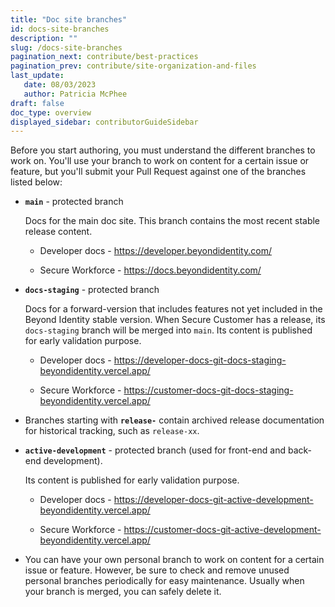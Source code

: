 ```yaml
---
title: "Doc site branches"
id: docs-site-branches
description: ""
slug: /docs-site-branches
pagination_next: contribute/best-practices
pagination_prev: contribute/site-organization-and-files
last_update: 
   date: 08/03/2023
   author: Patricia McPhee
draft: false
doc_type: overview
displayed_sidebar: contributorGuideSidebar
---
```


Before you start authoring, you must understand the different branches to work on. You'll use your branch to work on content for a certain issue or feature, but you'll submit your Pull Request against one of the branches listed below: 

- **`main`** - protected branch
    
    Docs for the main doc site. This branch contains the most recent stable release content.

    - Developer docs - https://developer.beyondidentity.com/

    - Secure Workforce - https://docs.beyondidentity.com/
    
- **`docs-staging`** - protected branch
    
  Docs for a forward-version that includes features not yet included in the Beyond Identity stable version. When Secure Customer has a release, its `docs-staging` branch will be merged into `main`. Its content is published for early validation purpose. 

  - Developer docs - https://developer-docs-git-docs-staging-beyondidentity.vercel.app/

  - Secure Workforce - https://customer-docs-git-docs-staging-beyondidentity.vercel.app/
    
- Branches starting with **`release-`** contain archived release documentation for historical tracking, such as `release-xx`.

- **`active-development`** - protected branch (used for front-end and back-end development). 

  Its content is published for early validation purpose.

  - Developer docs - https://developer-docs-git-active-development-beyondidentity.vercel.app/

  - Secure Workforce - https://customer-docs-git-active-development-beyondidentity.vercel.app/
  
* You can have your own personal branch to work on content for a certain issue or feature. However, be sure to check and remove unused personal branches periodically for easy maintenance. Usually when your branch is merged, you can safely delete it.

  